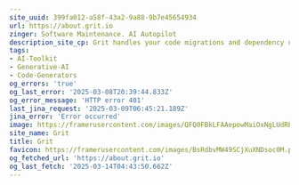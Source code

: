 ```yaml
---
site_uuid: 399fa012-a58f-43a2-9a88-9b7e45654934
url: https://about.grit.io
zinger: Software Maintenance. AI Autopilot
description_site_cp: Grit handles your code migrations and dependency upgrades for you
tags:
- AI-Toolkit
- Generative-AI
- Code-Generators
og_errors: 'true'
og_last_error: '2025-03-08T20:39:44.833Z'
og_error_message: 'HTTP error 401'
last_jina_request: '2025-03-09T06:45:21.189Z'
jina_error: 'Error occurred'
image: https://framerusercontent.com/images/QFQ0FBkLFAAepowMaiOxNgLUdRE.png
site_name: Grit
title: Grit
favicon: https://framerusercontent.com/images/BsRdbvMW49SCjXuXNDsoc0M.png
og_fetched_url: 'https://about.grit.io'
og_last_fetch: '2025-03-14T04:43:50.662Z'
---
```


